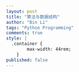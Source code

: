```yaml
---
layout: post
title: "算法与数据结构"
author: "Bin Li"
tags: "Python Programming"
comments: true
style: |
  .container {
        max-width: 44rem;
    } 
published: false
---
```





